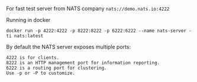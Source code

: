 For fast test server from NATS company `nats://demo.nats.io:4222`

Running in docker

`docker run -p 4222:4222 -p 8222:8222 -p 6222:6222 --name nats-server -ti nats:latest`

By default the NATS server exposes multiple ports:

    4222 is for clients.
    8222 is an HTTP management port for information reporting.
    6222 is a routing port for clustering.
    Use -p or -P to customize.


